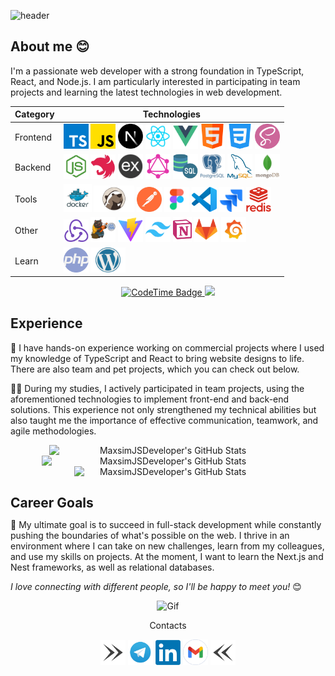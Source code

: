 ![header](https://capsule-render.vercel.app/api?type=waving&height=230&text=✌️Hi%20there,%20I'm%20Maksym!&section=header&color=0:1a1a2e,100:9c9cfc&reversal=false&textBg=false&fontColor=white&fontAlign=48&fontAlignY=51&descAlign=52&descAlignY=80&fontSize=60)

## About me 😊

I'm a passionate web developer with a strong foundation in TypeScript, React, and Node.js. I am particularly interested in participating in team projects and learning the latest technologies in web development.

<div style="margin-bottom: 20px">
  <div align="center">
    <table style="display:block;">
      <thead>
        <tr>
          <th>Category</th>
          <th>Technologies</th>
        </tr>
      </thead>
      <tbody>
        <tr>
          <td>Frontend</td>
          <td>
            <a href="https://www.typescriptlang.org/" title="TypeScript" target="_blank"><img src="icons/typescript.png" width="40" alt="TypeScript" /></a>
            <a href="https://www.javascript.com/" title="JavaScript" target="_blank"><img src="icons/js.png" width="40" alt="JavaScript" /></a>
            <a href="https://nextjs.org/" title="Next.js" target="_blank"><img src="icons/nextjs.webp" width="40" alt="Next.js" /></a>
            <a href="https://reactjs.org/" title="React" target="_blank"><img src="icons/react.png" width="40" alt="React" /></a>
            <a href="https://vuejs.org/" title="Vue" target="_blank"><img src="icons/vue.png" width="40" alt="Vue" /></a>
            <a href="https://html.com/" title="HTML" target="_blank"><img src="icons/html.png" width="40" alt="HTML" /></a>
            <a href="https://css.in.ua/" title="CSS" target="_blank"><img src="icons/css.png" width="40" alt="CSS" /></a>
            <a href="https://sass-lang.com/" title="SASS" target="_blank"><img src="icons/sass.png" width="40" alt="SASS" /></a>
          </td>
        </tr>
        <tr>
          <td>Backend</td>
          <td>
            <a href="https://nodejs.org/en" title="Node.js" target="_blank"><img src="icons/node.png" width="40" alt="Node.js" /></a>
            <a href="https://nestjs.com/" title="NestJS" target="_blank"><img src="icons/nestJS.png" width="40" alt="NestJS" /></a>
            <a href="https://expressjs.com/ru/" title="Express" target="_blank"><img src="icons/express.png" width="40" alt="Express" /></a>
            <a href="https://graphql.org/" title="GraphQL" target="_blank"><img src="icons/GraphQL.png" width="40" alt="GraphQL" /></a>
            <a href="https://www.mysql.com/" title="MySQL" target="_blank"><img src="icons/sql.png" width="40" alt="MySQL" /></a>
            <a href="https://www.postgresql.org/" title="PostgreSQL" target="_blank"><img src="icons/postgresql.png" width="40" alt="PostgreSQL" /></a>
            <a href="https://www.mysql.com/" title="MySQL" target="_blank"><img src="icons/mySQL.png" width="40" alt="MySQL" /></a>
            <a href="https://www.mongodb.com/" title="MongoDB" target="_blank"><img src="icons/mongodb.png" height="40" width="40" alt="MongoDB" /></a>
          </td>
        </tr>
        <tr>
          <td>Tools</td>
          <td>
            <a href="https://www.docker.com/" title="Docker" target="_blank"><img src="icons/docker.png" width="45" alt="Docker" /></a>
            <a href="https://dbeaver.io/" title="DBeaver" target="_blank"><img src="icons/Dbeaver.png" width="65" alt="DBeaver" /></a>
            <a href="https://www.postman.com/" title="Postman" target="_blank"><img src="icons/postman.png" width="40" alt="Postman" /></a>
            <a href="https://www.figma.com/" title="Figma" target="_blank"><img src="icons/figma.png" width="40" alt="Figma" /></a>
            <a href="https://code.visualstudio.com/" title="VSCode" target="_blank"><img src="icons/vsCode.png" width="40" alt="VSCode" /></a>
            <a href="https://www.atlassian.com/software/jira" title="jira" target="_blank"><img src="icons/jira.png" width="40" alt="jira" /></a>
            <a href="https://redis.io/" title="redis" target="_blank"><img src="icons/redis.webp" width="40" alt="redis" /></a>
          </td>
        </tr>
        <tr>
          <td>Other</td>
          <td>
            <a href="https://redux.js.org/" title="Redux" target="_blank"><img src="icons/redux.png" width="40" alt="Redux" /></a>
            <a href="https://zustand-demo.pmnd.rs/" title="Zustand" target="_blank"><img src="icons/zustand.png" width="40" alt="Zustand" /></a>
            <a href="https://vitejs.dev/" title="Vite" target="_blank"><img src="icons/vite.png" width="40" alt="Vite" /></a>
            <a href="https://tailwindcss.com/" title="tailwindcss" target="_blank"><img src="icons/tailwind.png" width="40" alt="tailwindcss" /></a>
          <a href="https://www.notion.com/" title="notion" target="_blank"><img src="icons/notion.png" width="30" alt="notion" /></a>
           <a href="https://about.gitlab.com/" title="Gitlab" target="_blank"><img src="icons/Gitlab.webp" width="40" alt="Gitlab" /></a>
                      <a href="https://grafana.com/" title="grafana" target="_blank"><img src="icons/grafana.png" width="40" alt="grafana" /></a>
          </td>
        </tr>
        <tr>
          <td>Learn</td>
          <td>
            <a href="https://www.php.net/" title="PHP" target="_blank"><img src="icons/php.png" width="40" alt="PHP" /></a>
            <a href="https://developer.wordpress.org/" title="WordPress" target="_blank"><img src="icons/wordpress.png" height="40" alt="WordPress" /></a>
          </td>
        </tr>
      </tbody>
    </table>
    <a href="https://codetime.dev/ua/dashboard" target="_blank">
      <img href="https://codetime.dev" alt="CodeTime Badge" src="https://img.shields.io/endpoint?style=social&color=222&url=https%3A%2F%2Fapi.codetime.dev%2Fshield%3Fid%3D26542%26project%3D%26in=0">
    </a>
    <a href="https://visitcount.itsvg.in">
      <img src="https://visitcount.itsvg.in/api?id=MaxsimJSDeveloper&label=Profile%20Views&pretty=true" height="20"/>
    </a>
  </div>
</div>

<h2>Experience</h2>

🚀 I have hands-on experience working on commercial projects where I used my knowledge of TypeScript and React to bring website designs to life. There are also team and pet projects, which you can check out below.

👨‍💻 During my studies, I actively participated in team projects, using the aforementioned technologies to implement front-end and back-end solutions. This experience not only strengthened my technical abilities but also taught me the importance of effective communication, teamwork, and agile methodologies.

<div align="center" style="display: flex; justify-content: center; flex-wrap: wrap; margin-bottom: 20px">
  <img src="https://github-readme-stats.vercel.app/api?username=MaxsimJSDeveloper&theme=tokyonight&show_icons=true&hide_border=true&count_private=true" alt="MaxsimJSDeveloper's GitHub Stats" width="380"/>
  <img src="https://github-readme-streak-stats.herokuapp.com/?user=MaxsimJSDeveloper&theme=tokyonight&hide_border=true" alt="MaxsimJSDeveloper's GitHub Stats" width="405"/>
  <img src="https://github-readme-stats.vercel.app/api/top-langs/?username=MaxsimJSDeveloper&theme=tokyonight&show_icons=true&hide_border=true&layout=compact" alt="MaxsimJSDeveloper's GitHub Stats" width="300"/>
</div>

<h2 style="margin-bottom: 0;">Career Goals</h2>

🎯 My ultimate goal is to succeed in full-stack development while constantly pushing the boundaries of what's possible on the web. I thrive in an environment where I can take on new challenges, learn from my colleagues, and use my skills on projects. At the moment, I want to learn the Next.js and Nest frameworks, as well as relational databases.

<em>I love connecting with different people, so I'll be happy to meet you!</em> 😊

<div align="center">
  <img src="https://media.giphy.com/media/LnQjpWaON8nhr21vNW/giphy.gif" width="60" alt="Gif"/>
</div>

<div align="center">
<p>Сontacts</p>
<img src="icons/right.png" width="40" />
  <a href="https://t.me/JsWEB_Developer" title="Telegram" target="_blank"><img src="icons/tg.png" width="40" alt="Telegram" /></a>
  <a href="http://www.linkedin.com/in/maksymholovko/" title="LinkedIn" target="_blank"><img src="icons/linkedIn.webp" width="40" alt="LinkedIn" /></a>
  <a href="mailto:golovkomaksim852@gmail.com"><img src="icons/gmail.png" width="40" alt="Gmail" /></a>
  <img src="icons/left.png" width="40" />
</div>
